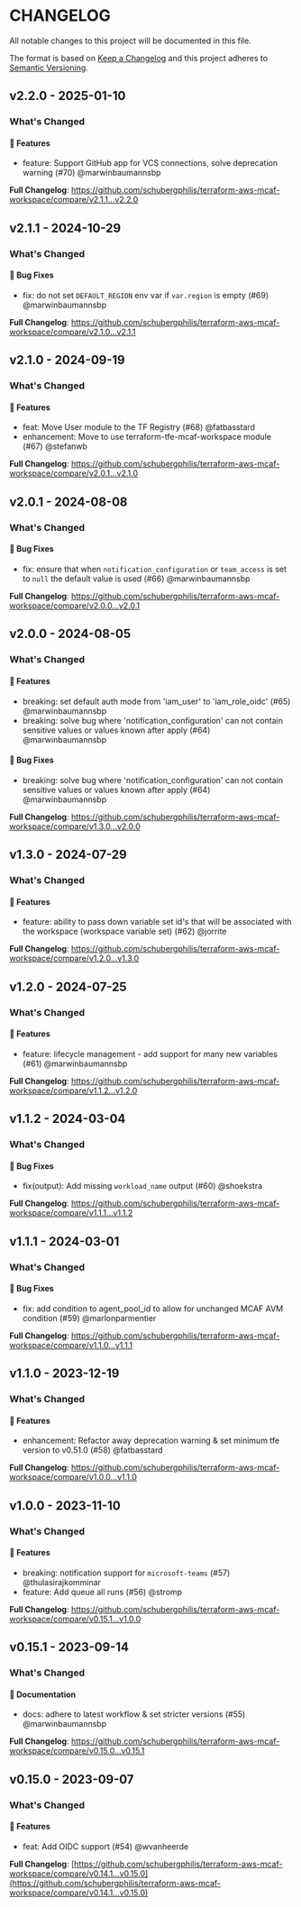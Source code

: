 # CHANGELOG

All notable changes to this project will be documented in this file.

The format is based on [Keep a Changelog](http://keepachangelog.com/) and this project adheres to [Semantic Versioning](http://semver.org/).

## v2.2.0 - 2025-01-10

### What's Changed

#### 🚀 Features

* feature: Support GitHub app for VCS connections, solve deprecation warning (#70) @marwinbaumannsbp

**Full Changelog**: https://github.com/schubergphilis/terraform-aws-mcaf-workspace/compare/v2.1.1...v2.2.0

## v2.1.1 - 2024-10-29

### What's Changed

#### 🐛 Bug Fixes

* fix: do not set `DEFAULT_REGION` env var if `var.region` is empty (#69) @marwinbaumannsbp

**Full Changelog**: https://github.com/schubergphilis/terraform-aws-mcaf-workspace/compare/v2.1.0...v2.1.1

## v2.1.0 - 2024-09-19

### What's Changed

#### 🚀 Features

* feat: Move User module to the TF Registry (#68) @fatbasstard
* enhancement: Move to use terraform-tfe-mcaf-workspace module (#67) @stefanwb

**Full Changelog**: https://github.com/schubergphilis/terraform-aws-mcaf-workspace/compare/v2.0.1...v2.1.0

## v2.0.1 - 2024-08-08

### What's Changed

#### 🐛 Bug Fixes

* fix: ensure that when `notification_configuration` or `team_access` is set to `null` the default value is used (#66) @marwinbaumannsbp

**Full Changelog**: https://github.com/schubergphilis/terraform-aws-mcaf-workspace/compare/v2.0.0...v2.0.1

## v2.0.0 - 2024-08-05

### What's Changed

#### 🚀 Features

* breaking: set default auth mode from 'iam_user' to 'iam_role_oidc' (#65) @marwinbaumannsbp
* breaking: solve bug where 'notification_configuration' can not contain sensitive values or values known after apply (#64) @marwinbaumannsbp

#### 🐛 Bug Fixes

* breaking: solve bug where 'notification_configuration' can not contain sensitive values or values known after apply (#64) @marwinbaumannsbp

**Full Changelog**: https://github.com/schubergphilis/terraform-aws-mcaf-workspace/compare/v1.3.0...v2.0.0

## v1.3.0 - 2024-07-29

### What's Changed

#### 🚀 Features

* feature: ability to pass down variable set id's that will be associated with the workspace (workspace variable set) (#62) @jorrite

**Full Changelog**: https://github.com/schubergphilis/terraform-aws-mcaf-workspace/compare/v1.2.0...v1.3.0

## v1.2.0 - 2024-07-25

### What's Changed

#### 🚀 Features

* feature: lifecycle management - add support for many new variables (#61) @marwinbaumannsbp

**Full Changelog**: https://github.com/schubergphilis/terraform-aws-mcaf-workspace/compare/v1.1.2...v1.2.0

## v1.1.2 - 2024-03-04

### What's Changed

#### 🐛 Bug Fixes

* fix(output): Add missing `workload_name` output (#60) @shoekstra

**Full Changelog**: https://github.com/schubergphilis/terraform-aws-mcaf-workspace/compare/v1.1.1...v1.1.2

## v1.1.1 - 2024-03-01

### What's Changed

#### 🐛 Bug Fixes

* fix: add condition to agent_pool_id to allow for unchanged MCAF AVM condition (#59) @marlonparmentier

**Full Changelog**: https://github.com/schubergphilis/terraform-aws-mcaf-workspace/compare/v1.1.0...v1.1.1

## v1.1.0 - 2023-12-19

### What's Changed

#### 🚀 Features

* enhancement: Refactor away deprecation warning & set minimum tfe version to v0.51.0 (#58) @fatbasstard

**Full Changelog**: https://github.com/schubergphilis/terraform-aws-mcaf-workspace/compare/v1.0.0...v1.1.0

## v1.0.0 - 2023-11-10

### What's Changed

#### 🚀 Features

- breaking: notification support for `microsoft-teams` (#57) @thulasirajkomminar
- feature: Add queue all runs (#56) @stromp

**Full Changelog**: https://github.com/schubergphilis/terraform-aws-mcaf-workspace/compare/v0.15.1...v1.0.0

## v0.15.1 - 2023-09-14

### What's Changed

#### 📖 Documentation

- docs: adhere to latest workflow & set stricter versions (#55) @marwinbaumannsbp

**Full Changelog**: https://github.com/schubergphilis/terraform-aws-mcaf-workspace/compare/v0.15.0...v0.15.1

## v0.15.0 - 2023-09-07

### What's Changed

#### 🚀 Features

- feat: Add OIDC support (#54) @wvanheerde

**Full Changelog**: [https://github.com/schubergphilis/terraform-aws-mcaf-workspace/compare/v0.14.1...v0.15.0](https://github.com/schubergphilis/terraform-aws-mcaf-workspace/compare/v0.14.1...v0.15.0)
